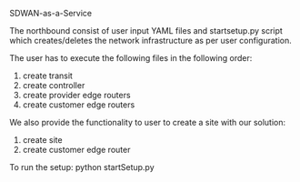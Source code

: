 SDWAN-as-a-Service

The northbound consist of user input YAML files and startsetup.py script which creates/deletes the network infrastructure as per user configuration.

The user has to execute the following files in the following order:
1. create transit
2. create controller
3. create provider edge routers
4. create customer edge routers

We also provide the functionality to user to create a site with our solution:
1. create site
2. create customer edge router

To run the setup:
python startSetup.py
